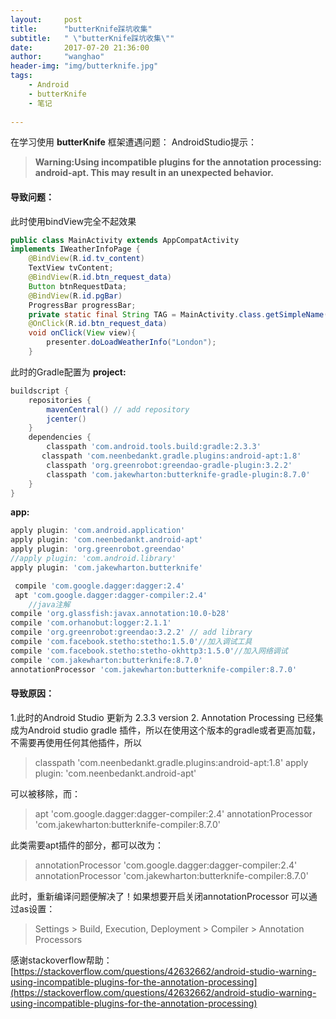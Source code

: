 ```yaml
---
layout:     post
title:      "butterKnife踩坑收集"
subtitle:   " \"butterKnife踩坑收集\""
date:       2017-07-20 21:36:00
author:     "wanghao"
header-img: "img/butterknife.jpg"
tags:
    - Android
    - butterKnife
    - 笔记
    
---
```



在学习使用 **butterKnife** 框架遭遇问题：
AndroidStudio提示：
> **Warning:Using incompatible plugins for the annotation processing: android-apt. This may result in an unexpected behavior.**

#### **导致问题：**
此时使用bindView完全不起效果
```java
public class MainActivity extends AppCompatActivity
implements IWeatherInfoPage {
    @BindView(R.id.tv_content)
    TextView tvContent;
    @BindView(R.id.btn_request_data)
    Button btnRequestData;
    @BindView(R.id.pgBar)
    ProgressBar progressBar;
    private static final String TAG = MainActivity.class.getSimpleName();
    @OnClick(R.id.btn_request_data)
    void onClick(View view){
        presenter.doLoadWeatherInfo("London");
    }
```
此时的Gradle配置为
**project:**
```Groovy
buildscript {
    repositories {
        mavenCentral() // add repository
        jcenter()
    }
    dependencies {
        classpath 'com.android.tools.build:gradle:2.3.3'
       classpath 'com.neenbedankt.gradle.plugins:android-apt:1.8'
        classpath 'org.greenrobot:greendao-gradle-plugin:3.2.2'
        classpath 'com.jakewharton:butterknife-gradle-plugin:8.7.0'
    }
}
```
**app:**
```Groovy
apply plugin: 'com.android.application'
apply plugin: 'com.neenbedankt.android-apt'
apply plugin: 'org.greenrobot.greendao' 
//apply plugin: 'com.android.library'
apply plugin: 'com.jakewharton.butterknife'

 compile 'com.google.dagger:dagger:2.4'
 apt 'com.google.dagger:dagger-compiler:2.4'
    //java注解
compile 'org.glassfish:javax.annotation:10.0-b28'
compile 'com.orhanobut:logger:2.1.1'
compile 'org.greenrobot:greendao:3.2.2' // add library
compile 'com.facebook.stetho:stetho:1.5.0'//加入调试工具
compile 'com.facebook.stetho:stetho-okhttp3:1.5.0'//加入网络调试
compile 'com.jakewharton:butterknife:8.7.0'
annotationProcessor 'com.jakewharton:butterknife-compiler:8.7.0'
```

#### **导致原因：**
1.此时的Android Studio 更新为 2.3.3 version
2. Annotation Processing 已经集成为Android studio gradle 插件，所以在使用这个版本的gradle或者更高加载，不需要再使用任何其他插件，所以
>classpath 'com.neenbedankt.gradle.plugins:android-apt:1.8'
>apply plugin: 'com.neenbedankt.android-apt'

可以被移除，而：
>apt 'com.google.dagger:dagger-compiler:2.4'
>annotationProcessor 'com.jakewharton:butterknife-compiler:8.7.0'

此类需要apt插件的部分，都可以改为：
>annotationProcessor 'com.google.dagger:dagger-compiler:2.4'
>annotationProcessor 'com.jakewharton:butterknife-compiler:8.7.0'

此时，重新编译问题便解决了！如果想要开启关闭annotationProcessor
可以通过as设置：
>Settings > Build, Execution, Deployment > Compiler > Annotation Processors

感谢stackoverflow帮助： [https://stackoverflow.com/questions/42632662/android-studio-warning-using-incompatible-plugins-for-the-annotation-processing](https://stackoverflow.com/questions/42632662/android-studio-warning-using-incompatible-plugins-for-the-annotation-processing) 
